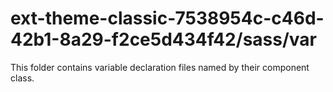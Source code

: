 # ext-theme-classic-7538954c-c46d-42b1-8a29-f2ce5d434f42/sass/var

This folder contains variable declaration files named by their component class.
